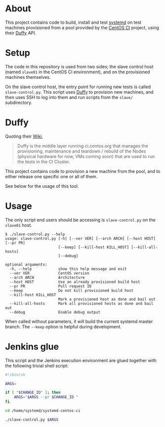 # About

This project contains code to build, install and test [systemd](https://github.com/systemd/systemd/)
on test machines provisioned from a pool provided by the [CentOS CI](https://ci.centos.org/) project,
using their [Duffy](https://wiki.centos.org/QaWiki/CI/Duffy) API.

# Setup

The code in this repository is used from two sides; the slave control host (named `slave01` in the CentOS CI environment),
and on the provisioned machines themselves.

On the slave control host, the entry point for running new tests is called `slave-control.py`. This script uses
[Duffy](https://wiki.centos.org/QaWiki/CI/Duffy) to provision new machines, and then uses SSH to log into them and run
scripts from the `slave/` subdirectory.

# Duffy

Quoting their [Wiki](https://wiki.centos.org/QaWiki/CI/Duffy),

> Duffy is the middle layer running ci.centos.org that manages the provisioning, maintenance and teardown / rebuild of the Nodes (physical hardware for now, VMs coming soon) that are used to run the tests in the CI Cluster.

This project contains code to provision a new machine from the pool, and to either release one specific one or all of them.

See below for the usage of this tool.

# Usage

The only script end users should be accessing is `slave-control.py` on the `slave01` host.

```
$ ./slave-control.py --help
usage: slave-control.py [-h] [--ver VER] [--arch ARCH] [--host HOST] [--pr PR]
                        [--keep] [--kill-host KILL_HOST] [--kill-all-hosts]
                        [--debug]

optional arguments:
  -h, --help            show this help message and exit
  --ver VER             CentOS version
  --arch ARCH           Architecture
  --host HOST           Use an already provisioned build host
  --pr PR               Pull request ID
  --keep                Do not kill provisioned build host
  --kill-host KILL_HOST
                        Mark a provisioned host as done and bail out
  --kill-all-hosts      Mark all provisioned hosts as done and bail out
  --debug               Enable debug output
```

When called without parameters, it will build the current systemd master branch.
The `--keep` option is helpful during development.

# Jenkins glue

This script and the Jenkins execution environment are glued together with the following trivial shell script:

```sh
#!/bin/sh

ARGS=

if [ "$CHANGE_ID" ]; then
	ARGS="$ARGS --pr $CHANGE_ID "
fi

cd /home/systemd/systemd-centos-ci

./slave-control.py $ARGS
```
